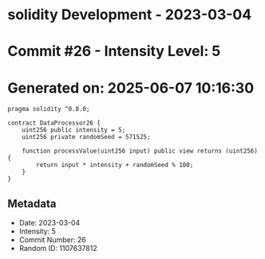 ﻿# solidity Development - 2023-03-04
# Commit #26 - Intensity Level: 5
# Generated on: 2025-06-07 10:16:30
```solidity
pragma solidity ^0.8.0;

contract DataProcessor26 {
    uint256 public intensity = 5;
    uint256 private randomSeed = 571525;

    function processValue(uint256 input) public view returns (uint256) {
        return input * intensity + randomSeed % 100;
    }
}
```
## Metadata
- Date: 2023-03-04
- Intensity: 5
- Commit Number: 26
- Random ID: 1107637812
